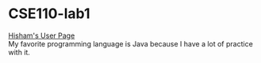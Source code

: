 # CSE110-lab1
[Hisham's User Page](https://hbaobaid00.github.io/CSE110-lab1/)  
My favorite programming language is Java because I have a lot of practice with it.
